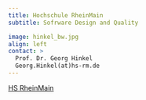 ```yaml
---
title: Hochschule RheinMain
subtitle: Sofrware Design and Quality

image: hinkel_bw.jpg
align: left
contact: >
  Prof. Dr. Georg Hinkel
  Georg.Hinkel(at)hs-rm.de
---
```


[HS RheinMain](https://www.hs-rm.de/de/hochschule/personen/hinkel-georg)


